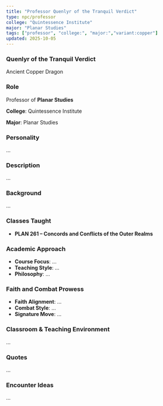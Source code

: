```yaml
---
title: "Professor Quenlyr of the Tranquil Verdict"
type: npc/professor
college: "Quintessence Institute"
major: "Planar Studies"
tags: ["professor", "college:", "major:","variant:copper"]
updated: 2025-10-05
---
```

### Quenlyr of the Tranquil Verdict

Ancient Copper Dragon

### Role

Professor of **Planar Studies**

**College**: Quintessence Institute

**Major**: Planar Studies

### Personality

...

### Description

...

### Background

...

### Classes Taught

- **PLAN 261 – Concords and Conflicts of the Outer Realms**



### Academic Approach

- **Course Focus**: ...
- **Teaching Style**: ...
- **Philosophy**: ...

### Faith and Combat Prowess

- **Faith Alignment**: ...
- **Combat Style**: ...
- **Signature Move**: ...

### Classroom & Teaching Environment

...

### Quotes

...

### Encounter Ideas

...
